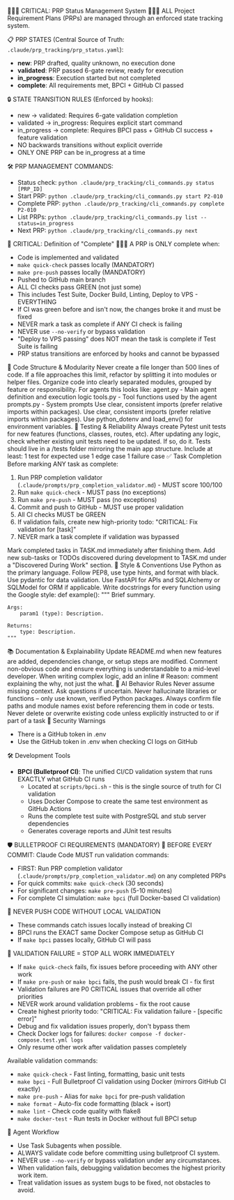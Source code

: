 🚨🚨🚨 CRITICAL: PRP Status Management System 🚨🚨🚨
ALL Project Requirement Plans (PRPs) are managed through an enforced state tracking system.

📋 PRP STATES (Central Source of Truth: `.claude/prp_tracking/prp_status.yaml`):
- **new**: PRP drafted, quality unknown, no execution done
- **validated**: PRP passed 6-gate review, ready for execution  
- **in_progress**: Execution started but not completed
- **complete**: All requirements met, BPCI + GitHub CI passed

🔒 STATE TRANSITION RULES (Enforced by hooks):
- new → validated: Requires 6-gate validation completion
- validated → in_progress: Requires explicit start command
- in_progress → complete: Requires BPCI pass + GitHub CI success + feature validation
- NO backwards transitions without explicit override
- ONLY ONE PRP can be in_progress at a time

🛠️ PRP MANAGEMENT COMMANDS:
- Status check: `python .claude/prp_tracking/cli_commands.py status [PRP_ID]`
- Start PRP: `python .claude/prp_tracking/cli_commands.py start P2-010`
- Complete PRP: `python .claude/prp_tracking/cli_commands.py complete P2-010`
- List PRPs: `python .claude/prp_tracking/cli_commands.py list --status=in_progress`
- Next PRP: `python .claude/prp_tracking/cli_commands.py next`

🚨 CRITICAL: Definition of "Complete" 🚨🚨🚨
A PRP is ONLY complete when:
- Code is implemented and validated
- `make quick-check` passes locally (MANDATORY)
- `make pre-push` passes locally (MANDATORY)
- Pushed to GitHub main branch  
- ALL CI checks pass GREEN (not just some)
- This includes Test Suite, Docker Build, Linting, Deploy to VPS - EVERYTHING
- If CI was green before and isn't now, the changes broke it and must be fixed
- NEVER mark a task as complete if ANY CI check is failing
- NEVER use `--no-verify` or bypass validation
- "Deploy to VPS passing" does NOT mean the task is complete if Test Suite is failing
- PRP status transitions are enforced by hooks and cannot be bypassed

🧱 Code Structure & Modularity
Never create a file longer than 500 lines of code. If a file approaches this limit, refactor by splitting it into modules or helper files.
Organize code into clearly separated modules, grouped by feature or responsibility. For agents this looks like:
agent.py - Main agent definition and execution logic
tools.py - Tool functions used by the agent
prompts.py - System prompts
Use clear, consistent imports (prefer relative imports within packages).
Use clear, consistent imports (prefer relative imports within packages).
Use python_dotenv and load_env() for environment variables.
🧪 Testing & Reliability
Always create Pytest unit tests for new features (functions, classes, routes, etc).
After updating any logic, check whether existing unit tests need to be updated. If so, do it.
Tests should live in a /tests folder mirroring the main app structure.
Include at least:
1 test for expected use
1 edge case
1 failure case
✅ Task Completion
Before marking ANY task as complete:
1. Run PRP completion validator (`.claude/prompts/prp_completion_validator.md`) - MUST score 100/100
2. Run `make quick-check` - MUST pass (no exceptions)
3. Run `make pre-push` - MUST pass (no exceptions)  
4. Commit and push to GitHub - MUST use proper validation
5. All CI checks MUST be GREEN
6. If validation fails, create new high-priority todo: "CRITICAL: Fix validation for [task]"
7. NEVER mark a task complete if validation was bypassed

Mark completed tasks in TASK.md immediately after finishing them.
Add new sub-tasks or TODOs discovered during development to TASK.md under a "Discovered During Work" section.
📎 Style & Conventions
Use Python as the primary language.
Follow PEP8, use type hints, and format with black.
Use pydantic for data validation.
Use FastAPI for APIs and SQLAlchemy or SQLModel for ORM if applicable.
Write docstrings for every function using the Google style:
def example():
    """
    Brief summary.

    Args:
        param1 (type): Description.

    Returns:
        type: Description.
    """
📚 Documentation & Explainability
Update README.md when new features are added, dependencies change, or setup steps are modified.
Comment non-obvious code and ensure everything is understandable to a mid-level developer.
When writing complex logic, add an inline # Reason: comment explaining the why, not just the what.
🧠 AI Behavior Rules
Never assume missing context. Ask questions if uncertain.
Never hallucinate libraries or functions – only use known, verified Python packages.
Always confirm file paths and module names exist before referencing them in code or tests.
Never delete or overwrite existing code unless explicitly instructed to or if part of a task 
🚨 Security Warnings
- There is a GitHub token in .env
- Use the GitHub token in .env when checking CI logs on GitHub

🛠️ Development Tools
- **BPCI (Bulletproof CI)**: The unified CI/CD validation system that runs EXACTLY what GitHub CI runs
  - Located at `scripts/bpci.sh` - this is the single source of truth for CI validation
  - Uses Docker Compose to create the same test environment as GitHub Actions
  - Runs the complete test suite with PostgreSQL and stub server dependencies
  - Generates coverage reports and JUnit test results

🛡️ BULLETPROOF CI REQUIREMENTS (MANDATORY)
🚨 BEFORE EVERY COMMIT: Claude Code MUST run validation commands:
- FIRST: Run PRP completion validator (`.claude/prompts/prp_completion_validator.md`) on any completed PRPs
- For quick commits: `make quick-check` (30 seconds)  
- For significant changes: `make pre-push` (5-10 minutes)
- For complete CI simulation: `make bpci` (full Docker-based CI validation)

🚨 NEVER PUSH CODE WITHOUT LOCAL VALIDATION
- These commands catch issues locally instead of breaking CI
- BPCI runs the EXACT same Docker Compose setup as GitHub CI
- If `make bpci` passes locally, GitHub CI will pass

🚨 VALIDATION FAILURE = STOP ALL WORK IMMEDIATELY
- If `make quick-check` fails, fix issues before proceeding with ANY other work
- If `make pre-push` or `make bpci` fails, the push would break CI - fix first
- Validation failures are P0 CRITICAL issues that override all other priorities
- NEVER work around validation problems - fix the root cause
- Create highest priority todo: "CRITICAL: Fix validation failure - [specific error]"
- Debug and fix validation issues properly, don't bypass them
- Check Docker logs for failures: `docker compose -f docker-compose.test.yml logs`
- Only resume other work after validation passes completely

Available validation commands:
- `make quick-check` - Fast linting, formatting, basic unit tests
- `make bpci` - Full Bulletproof CI validation using Docker (mirrors GitHub CI exactly)
- `make pre-push` - Alias for `make bpci` for pre-push validation
- `make format` - Auto-fix code formatting (black + isort)
- `make lint` - Check code quality with flake8
- `make docker-test` - Run tests in Docker without full BPCI setup

🤖 Agent Workflow
- Use Task Subagents when possible.
- ALWAYS validate code before committing using bulletproof CI system.
- NEVER use `--no-verify` or bypass validation under any circumstances.
- When validation fails, debugging validation becomes the highest priority work item.
- Treat validation issues as system bugs to be fixed, not obstacles to avoid.